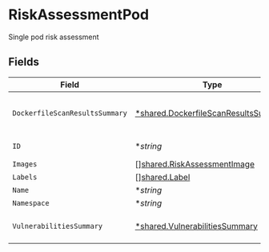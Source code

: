 # RiskAssessmentPod

Single pod risk assessment


## Fields

| Field                                                                                              | Type                                                                                               | Required                                                                                           | Description                                                                                        |
| -------------------------------------------------------------------------------------------------- | -------------------------------------------------------------------------------------------------- | -------------------------------------------------------------------------------------------------- | -------------------------------------------------------------------------------------------------- |
| `DockerfileScanResultsSummary`                                                                     | [*shared.DockerfileScanResultsSummary](../../../pkg/models/shared/dockerfilescanresultssummary.md) | :heavy_minus_sign:                                                                                 | dockerfile scan results summary by severity                                                        |
| `ID`                                                                                               | **string*                                                                                          | :heavy_minus_sign:                                                                                 | kubernetes pod uid                                                                                 |
| `Images`                                                                                           | [][shared.RiskAssessmentImage](../../../pkg/models/shared/riskassessmentimage.md)                  | :heavy_minus_sign:                                                                                 | N/A                                                                                                |
| `Labels`                                                                                           | [][shared.Label](../../../pkg/models/shared/label.md)                                              | :heavy_minus_sign:                                                                                 | N/A                                                                                                |
| `Name`                                                                                             | **string*                                                                                          | :heavy_minus_sign:                                                                                 | N/A                                                                                                |
| `Namespace`                                                                                        | **string*                                                                                          | :heavy_minus_sign:                                                                                 | N/A                                                                                                |
| `VulnerabilitiesSummary`                                                                           | [*shared.VulnerabilitiesSummary](../../../pkg/models/shared/vulnerabilitiessummary.md)             | :heavy_minus_sign:                                                                                 | Vulnerabilities summary by severity                                                                |